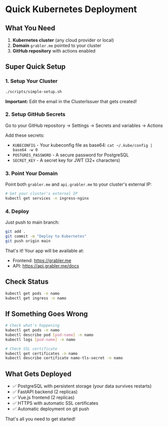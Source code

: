 # Quick Kubernetes Deployment

## What You Need

1. **Kubernetes cluster** (any cloud provider or local)
2. **Domain** `grabler.me` pointed to your cluster
3. **GitHub repository** with actions enabled

## Super Quick Setup

### 1. Setup Your Cluster

```bash
./scripts/simple-setup.sh
```

**Important:** Edit the email in the ClusterIssuer that gets created!

### 2. Setup GitHub Secrets

Go to your GitHub repository → Settings → Secrets and variables → Actions

Add these secrets:

- `KUBECONFIG` - Your kubeconfig file as base64: `cat ~/.kube/config | base64 -w 0`
- `POSTGRES_PASSWORD` - A secure password for PostgreSQL
- `SECRET_KEY` - A secret key for JWT (32+ characters)

### 3. Point Your Domain

Point both `grabler.me` and `api.grabler.me` to your cluster's external IP:

```bash
# Get your cluster's external IP
kubectl get services -n ingress-nginx
```

### 4. Deploy

Just push to main branch:

```bash
git add .
git commit -m "Deploy to Kubernetes"
git push origin main
```

That's it! Your app will be available at:

- Frontend: https://grabler.me
- API: https://api.grabler.me/docs

## Check Status

```bash
kubectl get pods -n namo
kubectl get ingress -n namo
```

## If Something Goes Wrong

```bash
# Check what's happening
kubectl get pods -n namo
kubectl describe pod [pod-name] -n namo
kubectl logs [pod-name] -n namo

# Check SSL certificate
kubectl get certificates -n namo
kubectl describe certificate namo-tls-secret -n namo
```

## What Gets Deployed

- ✅ PostgreSQL with persistent storage (your data survives restarts)
- ✅ FastAPI backend (2 replicas)
- ✅ Vue.js frontend (2 replicas)
- ✅ HTTPS with automatic SSL certificates
- ✅ Automatic deployment on git push

That's all you need to get started!

